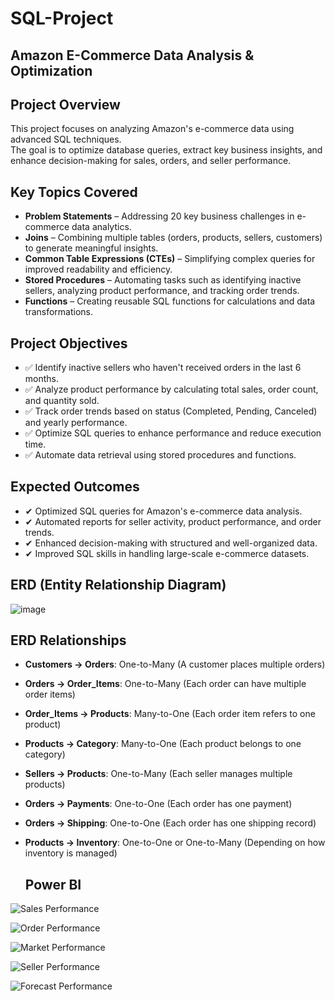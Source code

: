 # SQL-Project

## Amazon E-Commerce Data Analysis & Optimization

## Project Overview
This project focuses on analyzing Amazon's e-commerce data using advanced SQL techniques.  
The goal is to optimize database queries, extract key business insights, and enhance decision-making for sales, orders, and seller performance.

## Key Topics Covered
- **Problem Statements** – Addressing 20 key business challenges in e-commerce data analytics.  
- **Joins** – Combining multiple tables (orders, products, sellers, customers) to generate meaningful insights.  
- **Common Table Expressions (CTEs)** – Simplifying complex queries for improved readability and efficiency.  
- **Stored Procedures** – Automating tasks such as identifying inactive sellers, analyzing product performance, and tracking order trends.  
- **Functions** – Creating reusable SQL functions for calculations and data transformations.  

## Project Objectives
- ✅ Identify inactive sellers who haven't received orders in the last 6 months.  
- ✅ Analyze product performance by calculating total sales, order count, and quantity sold.  
- ✅ Track order trends based on status (Completed, Pending, Canceled) and yearly performance.  
- ✅ Optimize SQL queries to enhance performance and reduce execution time.  
- ✅ Automate data retrieval using stored procedures and functions.  

## Expected Outcomes
- ✔ Optimized SQL queries for Amazon's e-commerce data analysis.
- ✔ Automated reports for seller activity, product performance, and order trends.
- ✔ Enhanced decision-making with structured and well-organized data.
- ✔ Improved SQL skills in handling large-scale e-commerce datasets.


## ERD (Entity Relationship Diagram)

![image](https://github.com/user-attachments/assets/d0538e23-32dc-46aa-9be8-9690c6adc32e)

## ERD Relationships

- **Customers → Orders**: One-to-Many (A customer places multiple orders)  
- **Orders → Order_Items**: One-to-Many (Each order can have multiple order items)  
- **Order_Items → Products**: Many-to-One (Each order item refers to one product)  
- **Products → Category**: Many-to-One (Each product belongs to one category)  
- **Sellers → Products**: One-to-Many (Each seller manages multiple products)  
- **Orders → Payments**: One-to-One (Each order has one payment)  
- **Orders → Shipping**: One-to-One (Each order has one shipping record)  
- **Products → Inventory**: One-to-One or One-to-Many (Depending on how inventory is managed)

  ## Power BI
![Sales Performance](https://github.com/user-attachments/assets/a496939b-dcef-400e-ad31-2b5fc0b2d3e4)

![Order Performance](https://github.com/user-attachments/assets/e01e0ab5-bd5f-4712-b5c9-91d546eb5da8)

![Market Performance](https://github.com/user-attachments/assets/1942e2ba-e1dc-4183-9ff2-d6537ed681df)

![Seller Performance](https://github.com/user-attachments/assets/742c9835-d92e-472b-a39e-79a16185850a)

![Forecast Performance](https://github.com/user-attachments/assets/3fc4e17c-e63e-4db5-b628-c35a6a72cb1b)

